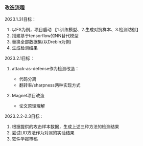 ### 改造流程
2023.1.31目标：
1. 以FS为例，项目启动 【1.训练模型、2.生成对抗样本、3.检测防御】
2. 搭建基于tensorflow的NN替代模型
3. 替换全部数据集(以Drebin为例)
4. 生成检测结果

2023.2.1目标：
1. attack-as-defense作为检测改造：
    - 代码分离
    - 翻转率/sharpness两种实现方式

2. Magnet项目改造
   - 论文原理理解


2023.2.2-2.3目标：
1. 根据提供的攻击样本数据，生成上述三种方法的检测结果
2. 尝试LID方法作为对照的实验结果
3. 软件学报审稿